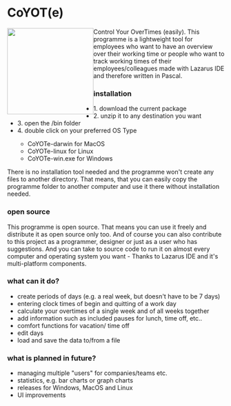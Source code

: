 # CoYOT(e)
<p align="left">
  <img style="float:left" src="https://dl.dropboxusercontent.com/u/76923843/Untitled.png" width=200>   
</p>  
  Control Your OverTimes (easily). This programme is a lightweight tool for employees who want to have an overview over their working time or       people who want to track working times of their employees/colleagues made with Lazarus IDE and therefore written in Pascal. 
  
### installation
<p>
<ul>
<li>1.	download the current package</li>
<li>2.	unzip it to any destination you want</li>
<li>3.	open the /bin folder</li>
<li>4.	double click on your preferred OS Type</li>
<ul>  
  <li>  CoYOTe-darwin for MacOS</li>
  <li>  CoYOTe-linux for Linux</li>
  <li>  CoYOTe-win.exe for Windows</li>
</ul>
</ul>
</p>
There is no installation tool needed and the programme won't create any files to another directory. That means, that you can easily copy
the programme folder to another computer and use it there without installation needed.

### open source
This programme is open source. That means you can use it freely and distribute it as open source only too. And of course you can also contribute to this project as a programmer, designer or just as a user who has suggestions. And you can take to source code to run it
on almost every computer and operating system you want - Thanks to Lazarus IDE and it's multi-platform components.

### what can it do?
<p>
<ul>
<li>  create periods of days (e.g. a real week, but doesn't have to be 7 days) </li>
<li>  entering clock times of begin and quitting of a work day </li>
<li>  calculate your overtimes of a single week and of all weeks together </li>
<li>  add information such as included pauses for lunch, time off, etc.. </li>
<li>  comfort functions for vacation/ time off </li> 
<li>  edit days </li>
<li>  load and save the data to/from a file </li>
</ul>
</p>

### what is planned in future?
<p>
<ul>
<li>  managing multiple "users" for companies/teams etc. </li>
<li>  statistics, e.g. bar charts or graph charts </li>
<li>  releases for Windows, MacOS and Linux </li>
<li>  UI improvements </li> 
</ul>
</p>
